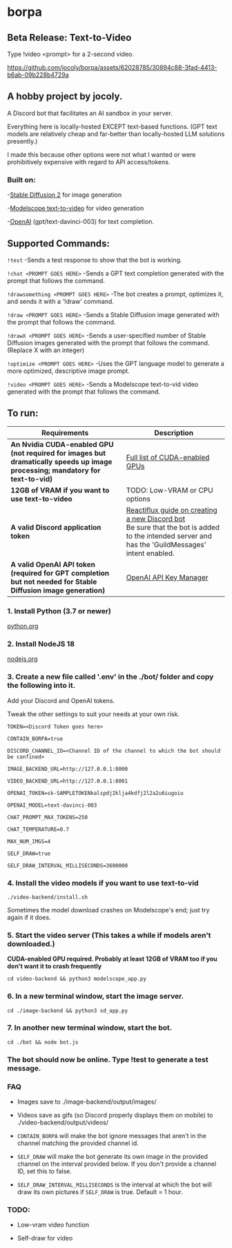 # borpa

## Beta Release: Text-to-Video

Type !video \<prompt\> for a 2-second video.

https://github.com/jocoly/borpa/assets/62028785/30894c88-3fad-4413-b6ab-09b228b4729a

## A hobby project by jocoly.

A Discord bot that facilitates an AI sandbox in your server.

Everything here is locally-hosted EXCEPT text-based functions. (GPT text models are relatively cheap and far-better than locally-hosted LLM solutions presently.)

I made this because other options were not what I wanted or were prohibitively expensive with regard to API access/tokens.

### Built on:

-[Stable Diffusion 2](https://github.com/Stability-AI/stablediffusion) for image generation

-[Modelscope text-to-video](https://huggingface.co/spaces/damo-vilab/modelscope-text-to-video-synthesis) for video generation

-[OpenAI](https://platform.openai.com/account/api-keys) (gpt/text-davinci-003) for text completion.

## Supported Commands:

  `!test`
  -Sends a test response to show that the bot is working.

  `!chat <PROMPT GOES HERE>`
  -Sends a GPT text completion generated with the prompt that follows the command.

  `!drawsomething <PROMPT GOES HERE>`
  -The bot creates a prompt, optimizes it, and sends it with a '!draw' command.
  
  `!draw <PROMPT GOES HERE>`
  -Sends a Stable Diffusion image generated with the prompt that follows the command.
  
  `!drawX <PROMPT GOES HERE>`
  -Sends a user-specified number of Stable Diffusion images generated with the prompt that follows the command. (Replace X with an integer)

  `!optimize <PROMPT GOES HERE>`
  -Uses the GPT language model to generate a more optimized, descriptive image prompt.

  `!video <PROMPT GOES HERE>`
  -Sends a Modelscope text-to-vid video generated with the prompt that follows the command.

## To run:

| Requirements                                                                                                                    | Description                                                                                                                                                                                                                                     |
|---------------------------------------------------------------------------------------------------------------------------------|-------------------------------------------------------------------------------------------------------------------------------------------------------------------------------------------------------------------------------------------------|
| **An Nvidia CUDA-enabled GPU (not required for images but dramatically speeds up image processing; mandatory for text-to-vid)** | [Full list of CUDA-enabled GPUs](https://developer.nvidia.com/cuda-gpus)                                                                                                                                                                        |
| **12GB of VRAM if you want to use text-to-video**                                                                               | TODO: Low-VRAM or CPU options                                                                                                                                                                                                                   |
| **A valid Discord application token**                                                                                           | [Reactiflux guide on creating a new Discord bot](https://github.com/reactiflux/discord-irc/wiki/Creating-a-discord-bot-&-getting-a-token)<br />Be sure that the bot is added to the intended server and has the 'GuildMessages' intent enabled. |
| **A valid OpenAI API token (required for GPT completion but not needed for Stable Diffusion image generation)**                 | [OpenAI API Key Manager](https://platform.openai.com/account/api-keys)                                                                                                                                                                          |                                                                                                                                                         |


### 1. Install Python (3.7 or newer)

[python.org](https://www.python.org/downloads/)

### 2. Install NodeJS 18

[nodejs.org](https://nodejs.org/en/download)

### 3. Create a new file called '.env' in the ./bot/ folder and copy the following into it.

Add your Discord and OpenAI tokens.

Tweak the other settings to suit your needs at your own risk.

`TOKEN=<Discord Token goes here>`

`CONTAIN_BORPA=true`

`DISCORD_CHANNEL_ID=<Channel ID of the channel to which the bot should be confined>`

`IMAGE_BACKEND_URL=http://127.0.0.1:8000`

`VIDEO_BACKEND_URL=http://127.0.0.1:8001`

`OPENAI_TOKEN=sk-SAMPLETOKENkalspdj2klja4kdfj2l2a2u6iugoiu`

`OPENAI_MODEL=text-davinci-003`

`CHAT_PROMPT_MAX_TOKENS=250`

`CHAT_TEMPERATURE=0.7`

`MAX_NUM_IMGS=4`

`SELF_DRAW=true`

`SELF_DRAW_INTERVAL_MILLISECONDS=3600000`

### 4. Install the video models if you want to use text-to-vid

`./video-backend/install.sh`

Sometimes the model download crashes on Modelscope's end; just try again if it does.

### 5. Start the video server (This takes a while if models aren't downloaded.)

**CUDA-enabled GPU required. Probably at least 12GB of VRAM too if you don't want it to crash frequently**

`cd video-backend && python3 modelscope_app.py`

### 6. In a new terminal window, start the image server.
`cd ./image-backend && python3 sd_app.py`

### 7. In another new terminal window, start the bot.
`cd ./bot && node bot.js`

### The bot should now be online. Type !test to generate a test message.
  
### FAQ

- Images save to ./image-backend/output/images/

- Videos save as gifs (so Discord properly displays them on mobile) to ./video-backend/output/videos/

- `CONTAIN_BORPA` will make the bot ignore messages that aren't in the channel matching the provided channel id.

- `SELF_DRAW` will make the bot generate its own image in the provided channel on the interval provided below. If you don't provide a channel ID, set this to false.

- `SELF_DRAW_INTERVAL_MILLISECONDS` is the interval at which the bot will draw its own pictures if `SELF_DRAW` is true. Default = 1 hour.

### TODO:

- Low-vram video function

- Self-draw for video
